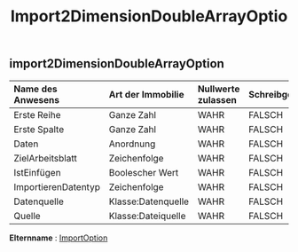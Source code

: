 ﻿---
title: Import2DimensionDoubleArrayOptio
second_title: Aspose.Cells Cloud Documen
type: docs
url: /de/specification/model/import2dimensiondoublearrayoption/
description: "Aspose.Cells Cloud-Modellspezifikation: Import2DimensionDoubleArrayOption. Müheloses Bearbeiten von Excel und anderen Tabellenkalkulationsdokumenten mit Funktionen wie Öffnen, Generieren, Bearbeiten, Teilen, Zusammenführen, Vergleichen und Konvertieren"
kwords: Excel, Office, Tabellenkalkulation, Cloud REST API, Import2DimensionDoubleArrayOption
weight: 50
---
## **import2DimensionDoubleArrayOption**

 

| Name des Anwesens| Art der Immobilie| Nullwerte zulassen| Schreibgeschützt| Standardwert| Beschreibung|
|:- |:- |:- |:- |:- |:- |
| Erste Reihe| Ganze Zahl| WAHR| FALSCH|||
| Erste Spalte| Ganze Zahl| WAHR| FALSCH|||
| Daten|Anordnung<Floating> | WAHR| FALSCH|||
| ZielArbeitsblatt| Zeichenfolge| WAHR| FALSCH|||
| IstEinfügen| Boolescher Wert| WAHR| FALSCH|||
| ImportierenDatentyp| Zeichenfolge| WAHR| FALSCH|||
| Datenquelle| Klasse:Datenquelle| WAHR| FALSCH|||
| Quelle| Klasse:Dateiquelle| WAHR| FALSCH|||

**Elternname** : [ImportOption](/specification/model/importoption)

